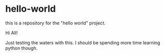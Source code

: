 # hello-world
this is a repository for the "hello world" project.

Hi All!

Just testing the waters with this. I should be spending more time learning python though.
